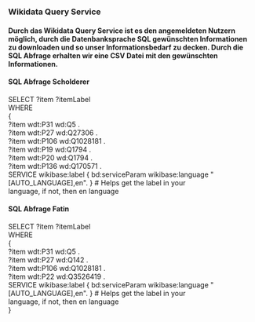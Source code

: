 
### Wikidata Query Service
#### Durch das Wikidata Query Service ist es den angemeldeten Nutzern möglich, durch die Datenbanksprache __SQL__ gewünschten Informationen zu downloaden und so unser Informationsbedarf zu decken.  Durch die SQL Abfrage erhalten wir eine CSV Datei mit den gewünschten Informationen.


#### SQL Abfrage Scholderer <br />
SELECT ?item ?itemLabel <br />
WHERE <br />
{ <br />
?item wdt:P31 wd:Q5 . <br />
?item wdt:P27 wd:Q27306 . <br />
?item wdt:P106 wd:Q1028181 . <br />
?item wdt:P19 wd:Q1794 . <br />
?item wdt:P20 wd:Q1794 . <br />
?item wdt:P136 wd:Q170571 . <br />
  SERVICE wikibase:label { bd:serviceParam wikibase:language "[AUTO_LANGUAGE],en". } # <span lang="en" dir="ltr" class="mw-content-ltr">Helps get the label in your <br /> language, if not, then en language</span> <br />

#### SQL Abfrage Fatin  <br />
SELECT ?item ?itemLabel <br />
WHERE <br />
{ <br />
?item wdt:P31 wd:Q5 . <br />
?item wdt:P27 wd:Q142 . <br />
?item wdt:P106 wd:Q1028181 . <br />
?item wdt:P22 wd:Q3526419 . <br />
  SERVICE wikibase:label { bd:serviceParam wikibase:language "[AUTO_LANGUAGE],en". } # <span lang="en" dir="ltr" class="mw-content-ltr">Helps get the label in your <br /> language, if not, then en language</span> <br />
}

